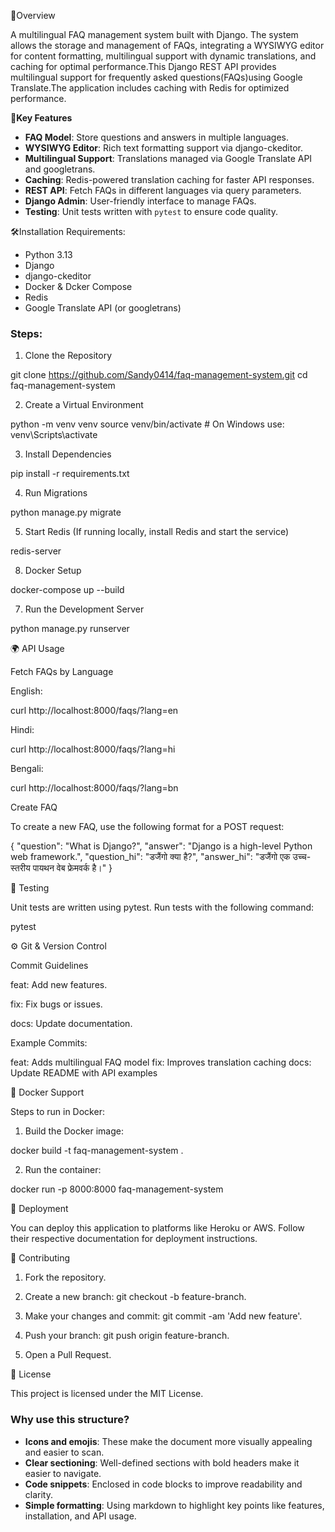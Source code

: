  📖Overview

A multilingual FAQ management system built with Django. The system allows the storage and management of FAQs, integrating a WYSIWYG editor for content formatting,
multilingual support with dynamic translations, and caching for optimal performance.This Django REST API provides multilingual support for frequently asked questions(FAQs)using Google
Translate.The application includes caching with Redis for optimized performance.

**🎯Key Features**
- **FAQ Model**: Store questions and answers in multiple languages.
- **WYSIWYG Editor**: Rich text formatting support via django-ckeditor.
- **Multilingual Support**: Translations managed via Google Translate API and googletrans.
- **Caching**: Redis-powered translation caching for faster API responses.
- **REST API**: Fetch FAQs in different languages via query parameters.
- **Django Admin**: User-friendly interface to manage FAQs.
- **Testing**: Unit tests written with `pytest` to ensure code quality.


🛠️Installation 
Requirements:
- Python 3.13
- Django
- django-ckeditor
- Docker & Dcker Compose
- Redis
- Google Translate API (or googletrans)

### Steps: 

1. Clone the Repository

git clone https://github.com/Sandy0414/faq-management-system.git 
cd faq-management-system

2. Create a Virtual Environment

python -m venv venv 
source venv/bin/activate  # On Windows use: venv\Scripts\activate

3. Install Dependencies

pip install -r requirements.txt

4. Run Migrations

python manage.py migrate

5. Start Redis (If running locally, install Redis and start the service)

redis-server

8. Docker Setup 

docker-compose up --build

7. Run the Development Server

python manage.py runserver

🌍 API Usage

Fetch FAQs by Language

English:

curl http://localhost:8000/faqs/?lang=en

Hindi:

curl http://localhost:8000/faqs/?lang=hi

Bengali:

curl http://localhost:8000/faqs/?lang=bn


Create FAQ

To create a new FAQ, use the following format for a POST request:

{
  "question": "What is Django?",
  "answer": "Django is a high-level Python web framework.",
  "question_hi": "डजैंगो क्या है?",
  "answer_hi": "डजैंगो एक उच्च-स्तरीय पायथन वेब फ्रेमवर्क है।"
}

🧪 Testing

Unit tests are written using pytest. Run tests with the following command:

pytest


⚙️ Git & Version Control

Commit Guidelines

feat: Add new features.

fix: Fix bugs or issues.

docs: Update documentation.


Example Commits:

feat: Adds multilingual FAQ model
fix: Improves translation caching
docs: Update README with API examples


🐳 Docker Support

Steps to run in Docker:

1. Build the Docker image:

docker build -t faq-management-system .


2. Run the container:

docker run -p 8000:8000 faq-management-system


🚀 Deployment

You can deploy this application to platforms like Heroku or AWS. Follow their respective documentation for deployment instructions.

🤝 Contributing

1. Fork the repository.

2. Create a new branch: git checkout -b feature-branch.

3. Make your changes and commit: git commit -am 'Add new feature'.

4. Push your branch: git push origin feature-branch.

5. Open a Pull Request.
   

📜 License

This project is licensed under the MIT License.


### Why use this structure?
- **Icons and emojis**: These make the document more visually appealing and easier to scan.
- **Clear sectioning**: Well-defined sections with bold headers make it easier to navigate.
- **Code snippets**: Enclosed in code blocks to improve readability and clarity.
- **Simple formatting**: Using markdown to highlight key points like features, installation, and API usage.


